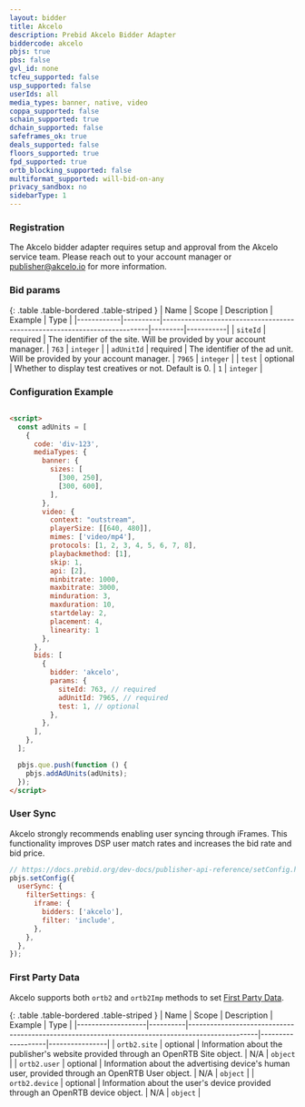 ```yaml
---
layout: bidder
title: Akcelo
description: Prebid Akcelo Bidder Adapter
biddercode: akcelo
pbjs: true
pbs: false
gvl_id: none
tcfeu_supported: false
usp_supported: false
userIds: all
media_types: banner, native, video
coppa_supported: false
schain_supported: true
dchain_supported: false
safeframes_ok: true
deals_supported: false
floors_supported: true
fpd_supported: true
ortb_blocking_supported: false
multiformat_supported: will-bid-on-any
privacy_sandbox: no
sidebarType: 1
---
```


### Registration

The Akcelo bidder adapter requires setup and approval from the Akcelo service team.
Please reach out to your account manager or <publisher@akcelo.io> for more information.

### Bid params

{: .table .table-bordered .table-striped }
| Name       | Scope    | Description                                                              | Example | Type      |
|------------|----------|--------------------------------------------------------------------------|---------|-----------|
| `siteId`   | required | The identifier of the site. Will be provided by your account manager.    | `763`   | `integer` |
| `adUnitId` | required | The identifier of the ad unit. Will be provided by your account manager. | `7965`  | `integer` |
| `test`     | optional | Whether to display test creatives or not. Default is 0.                  | `1`     | `integer` |

### Configuration Example

```html

<script>
  const adUnits = [
    {
      code: 'div-123',
      mediaTypes: {
        banner: {
          sizes: [
            [300, 250],
            [300, 600],
          ],
        },
        video: {
          context: "outstream",
          playerSize: [[640, 480]],
          mimes: ['video/mp4'],
          protocols: [1, 2, 3, 4, 5, 6, 7, 8],
          playbackmethod: [1],
          skip: 1,
          api: [2],
          minbitrate: 1000,
          maxbitrate: 3000,
          minduration: 3,
          maxduration: 10,
          startdelay: 2,
          placement: 4,
          linearity: 1
        },
      },
      bids: [
        {
          bidder: 'akcelo',
          params: {
            siteId: 763, // required
            adUnitId: 7965, // required
            test: 1, // optional
          },
        },
      ],
    },
  ];

  pbjs.que.push(function () {
    pbjs.addAdUnits(adUnits);
  });
</script>
```

### User Sync

Akcelo strongly recommends enabling user syncing through iFrames. This functionality
improves DSP user match rates and increases the bid rate and bid price.

```js
// https://docs.prebid.org/dev-docs/publisher-api-reference/setConfig.html#setConfig-Configure-User-Syncing
pbjs.setConfig({
  userSync: {
    filterSettings: {
      iframe: {
        bidders: ['akcelo'],
        filter: 'include',
      },
    },
  },
});
```

### First Party Data

Akcelo supports both `ortb2` and `ortb2Imp` methods to set [First Party Data](/features/firstPartyData.html).

{: .table .table-bordered .table-striped }
| Name              | Scope    | Description                                                                                     | Example           | Type           |
|-------------------|----------|-------------------------------------------------------------------------------------------------|-------------------|----------------|
| `ortb2.site`      | optional | Information about the publisher's website provided through an OpenRTB Site object.              | N/A               | `object`       |
| `ortb2.user`      | optional | Information about the advertising device's human user, provided through an OpenRTB User object. | N/A               | `object`       |
| `ortb2.device`    | optional | Information about the user's device provided through an OpenRTB device object.                  | N/A               | `object`       |

